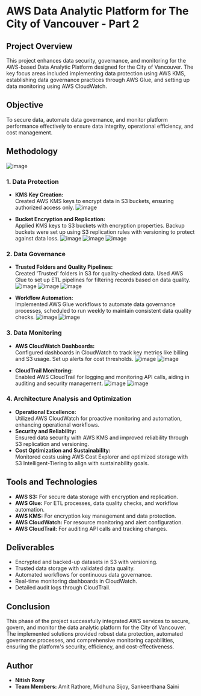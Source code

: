 # AWS Data Analytic Platform for The City of Vancouver - Part 2

## Project Overview
This project enhances data security, governance, and monitoring for the AWS-based Data Analytic Platform designed for the City of Vancouver. The key focus areas included implementing data protection using AWS KMS, establishing data governance practices through AWS Glue, and setting up data monitoring using AWS CloudWatch.

## Objective
To secure data, automate data governance, and monitor platform performance effectively to ensure data integrity, operational efficiency, and cost management.

## Methodology
![image](https://github.com/user-attachments/assets/8a654513-2e7d-408c-bb8a-84b613a67b4b)


### 1. Data Protection
- **KMS Key Creation:**  
  Created AWS KMS keys to encrypt data in S3 buckets, ensuring authorized access only.
  ![image](https://github.com/user-attachments/assets/2c29defc-4c10-4577-9820-d5abfb6e0070)

- **Bucket Encryption and Replication:**  
  Applied KMS keys to S3 buckets with encryption properties. Backup buckets were set up using S3 replication rules with versioning to protect against data loss.
  ![image](https://github.com/user-attachments/assets/25d0af99-a2ce-440a-a9cf-a3d673c1e71d)
  ![image](https://github.com/user-attachments/assets/ae4e746f-e650-40d6-998a-af4c4bbf683f)
  ![image](https://github.com/user-attachments/assets/ae8eb2b1-ba2f-4e58-add5-fa988666e719)




### 2. Data Governance
- **Trusted Folders and Quality Pipelines:**  
  Created 'Trusted' folders in S3 for quality-checked data. Used AWS Glue to set up ETL pipelines for filtering records based on data quality.
  ![image](https://github.com/user-attachments/assets/e0615513-f666-42f9-947f-a75ca3b6114a)
  ![image](https://github.com/user-attachments/assets/9556230f-d0bf-40b3-9d15-16cd3ece2d02)
  ![image](https://github.com/user-attachments/assets/8dfb9ed0-aa68-4889-943c-482649dc2bfc)


- **Workflow Automation:**  
  Implemented AWS Glue workflows to automate data governance processes, scheduled to run weekly to maintain consistent data quality checks.
  ![image](https://github.com/user-attachments/assets/b6a9e4f1-7da4-49c9-99c7-4b6a37483dc8)
  ![image](https://github.com/user-attachments/assets/21916e16-83a2-435e-be2b-57fa40c351ad)



### 3. Data Monitoring
- **AWS CloudWatch Dashboards:**  
  Configured dashboards in CloudWatch to track key metrics like billing and S3 usage. Set up alerts for cost thresholds.
  ![image](https://github.com/user-attachments/assets/e363b1c5-efa3-4889-b2eb-e3cea46f6806)
  ![image](https://github.com/user-attachments/assets/90401ef7-6287-4fce-9a23-dba32d2eb983)


- **CloudTrail Monitoring:**  
  Enabled AWS CloudTrail for logging and monitoring API calls, aiding in auditing and security management.
  ![image](https://github.com/user-attachments/assets/917e066b-2ed2-4bd1-91e9-95dbf37707af)
  ![image](https://github.com/user-attachments/assets/e1430082-56de-4f1b-9e9c-cb93b33ee0b5)


  

### 4. Architecture Analysis and Optimization
- **Operational Excellence:**  
  Utilized AWS CloudWatch for proactive monitoring and automation, enhancing operational workflows.
- **Security and Reliability:**  
  Ensured data security with AWS KMS and improved reliability through S3 replication and versioning.
- **Cost Optimization and Sustainability:**  
  Monitored costs using AWS Cost Explorer and optimized storage with S3 Intelligent-Tiering to align with sustainability goals.

## Tools and Technologies
- **AWS S3:** For secure data storage with encryption and replication.
- **AWS Glue:** For ETL processes, data quality checks, and workflow automation.
- **AWS KMS:** For encryption key management and data protection.
- **AWS CloudWatch:** For resource monitoring and alert configuration.
- **AWS CloudTrail:** For auditing API calls and tracking changes.

## Deliverables
- Encrypted and backed-up datasets in S3 with versioning.
- Trusted data storage with validated data quality.
- Automated workflows for continuous data governance.
- Real-time monitoring dashboards in CloudWatch.
- Detailed audit logs through CloudTrail.

## Conclusion
This phase of the project successfully integrated AWS services to secure, govern, and monitor the data analytic platform for the City of Vancouver. The implemented solutions provided robust data protection, automated governance processes, and comprehensive monitoring capabilities, ensuring the platform's security, efficiency, and cost-effectiveness.

## Author
- **Nitish Rony**  
- **Team Members:** Amit Rathore, Midhuna Sijoy, Sankeerthana Saini

